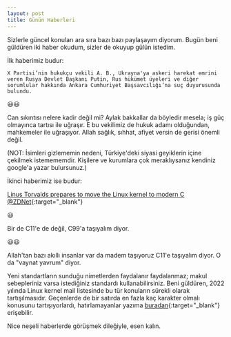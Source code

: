 ```yaml
---
layout: post
title: Günün Haberleri
---
```


Sizlerle güncel konuları ara sıra bazı bazı paylaşayım diyorum. Bugün beni güldüren iki haber okudum, sizler de okuyup gülün istedim.

İlk haberimiz budur:

`X Partisi’nin hukukçu vekili A. B., Ukrayna'ya askeri harekat emrini veren Rusya Devlet Başkanı Putin, Rus hükümet üyeleri ve diğer sorumlular hakkında Ankara Cumhuriyet Başsavcılığı’na suç duyurusunda bulundu.`

😃😃

Can sıkıntısı nelere kadir değil mi? Aylak bakkallar da böyledir mesela; iş güç olmayınca tartısı ile uğraşır. E bu vekilimiz de hukuk adamı olduğundan, mahkemeler ile uğraşıyor. Allah sağlık, sıhhat, afiyet versin de gerisi önemli değil.

(NOT: İsimleri gizlememin nedeni, Türkiye'deki siyasi geyiklerin içine çekilmek istemememdir. Kişilere ve kurumlara çok meraklıysanız kendiniz google'a yazar bulursunuz.)

İkinci haberimiz ise budur:

[Linus Torvalds prepares to move the Linux kernel to modern C @ZDNet](https://www.zdnet.com/article/linus-torvalds-prepares-to-move-the-linux-kernel-to-modern-c/){:target="_blank"}

😃

Bir de C11'e de değil, C99'a taşıyalım diyor.

😃😃

Allah'tan bazı akıllı insanlar var da madem taşıyoruz C11'e taşıyalım diyor. O da "vaynat yavrum" diyor.

Yeni standartların sunduğu nimetlerden faydalanır faydalanmaz; makul sebepleriniz varsa istediğiniz standardı kullanabilirsiniz. Beni güldüren, 2022 yılında Linux kernel mail listesinde bu tür konuların sürekli olarak tartışılmasıdır. Geçenlerde de bir satırda en fazla kaç karakter olmalı konusunu tartışıyorlardı, hatırlamayanlar yazıma [buradan](https://www.dursunturan.com/Framework-Nefreti/){:target="_blank"} erişebilir.

Nice neşeli haberlerde görüşmek dileğiyle, esen kalın.